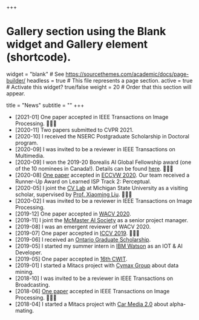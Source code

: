 +++
# Gallery section using the Blank widget and Gallery element (shortcode).
widget = "blank"  # See https://sourcethemes.com/academic/docs/page-builder/
headless = true  # This file represents a page section.
active = true  # Activate this widget? true/false
weight = 20  # Order that this section will appear.

title = "News"
subtitle = ""
+++
* [2021-01] One paper accepted in IEEE Transactions on Image Processing. :tada::tada::tada:
* [2020-11] Two papers submitted to CVPR 2021.
* [2020-10] I received the NSERC Postgraduate Scholarship in Doctoral program.
* [2020-09] I was invited to be a reviewer in IEEE Transactions on Multimedia.
* [2020-09] I won the 2019-20 Borealis AI Global Fellowship award (one of the 10 nominees in Canada!). Details can be found [here](https://www.borealisai.com/en/blog/meet-xiaohong/). :tada::tada::tada:
* [2020-08] [One paper](https://arxiv.org/abs/2008.09228) accepted in [ECCVW 2020](https://data.vision.ee.ethz.ch/cvl/aim20/). Our team received a Runner-Up Award on Learned ISP Track 2: Perceptual.
* [2020-05] I joint the [CV Lab](http://cvlab.cse.msu.edu/) at Michigan State University as a visiting scholar, supervised by [Prof. Xiaoming Liu](http://www.cse.msu.edu/~liuxm/index2.html). :tada::tada::tada:
* [2020-02] I was invited to be a reviewer in IEEE Transactions on Image Processing.
* [2019-12] One paper accepted in [WACV 2020](https://wacv20.wacv.net/).
* [2019-11] I joint the [McMaster AI Society](https://mcmasterai.com/the-team/) as a senior project manager.
* [2019-08] I was an emergent reviewer of WACV 2020.
* [2019-07] One paper accepted in [ICCV 2019](http://iccv2019.thecvf.com/). :tada::tada::tada:
* [2019-06] I received an [Ontario Graduate Scholarship](https://osap.gov.on.ca/OSAPPortal/en/A-ZListofAid/PRDR017871.html).
* [2019-05] I started my summer intern in [IBM Watson](https://www.ibm.com/watson) as an IOT & AI Developer.
* [2019-05] One paper accepted in [16th CWIT](http://cwit.ca/2019/).
* [2019-01] I started a Mitacs project with [Cymax Group](http://www.cymax.com/) about data mining.
* [2018-10] I was invited to be a reviewer in IEEE Transactions on Broadcasting.
* [2018-06] [One paper](https://ieeexplore.ieee.org/document/8386831) accepted in IEEE Transactions on Image Processing. :tada::tada::tada:
* [2018-04] I started a Mitacs project with [Car Media 2.0](http://www.carmedia2p0.com/) about alpha-mating.

